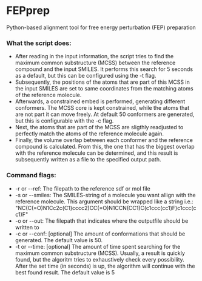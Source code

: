 # FEPprep
Python-based alignment tool for free energy perturbation (FEP) preparation

### What the script does:
- After reading in the input information, the script tries to find the maximum common substructure (MCSS) between the reference compound and the input SMILES. It performs this search for 5 seconds as a default, but this can be configured using the -t flag. 
- Subsequently, the positions of the atoms that are part of this MCSS in the input SMILES are set to same coordinates from the matching atoms of the reference molecule. 
- Afterwards, a constrained embed is performed, generating different conformers. The MCSS core is kept constrained, while the atoms that are not part it can move freely. At default 50 conformers are generated, but this is configurable with the -c flag. 
- Next, the atoms that are part of the MCSS are sligthly readjusted to perfectly match the atoms of the reference molecule again. 
- Finally, the volume overlap between each conformer and the reference compound is calculated. From this, the one that has the biggest overlap with the reference molecule can be determined, and this result is subsequently written as a file to the specified output path.
### Command flags:
- -r or --ref: The filepath to the reference sdf or mol file
- -s or --smiles: The SMILES-string of a molecule you want allign with the reference molecule. This argument should be wrapped like a string i.e.: "NC(C(=O)N1Cc2c(C1)cccc2)CC(=O)N1CCN(CC1)C(c1ccc(cc1)F)c1ccc(cc1)F"
- -o or --out: The filepath that indicates where the outputfile should be written to
- -c or --conf: [optional] The amount of conformations that should be generated. The default value is 50.
- -t or --time: [optional] The amount of time spent searching for the maximum common substructure (MCSS). Usually, a result is quickly found, but the algoritm tries to exhaustively check every possibility. After the set time (in seconds) is up, the algorithm will continue with the best found result. The default value is 5
  

